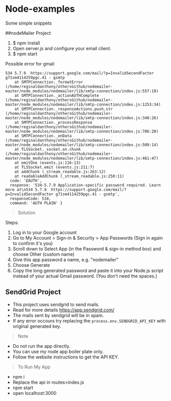 # Node-examples
Some simple snippets

##nodeMailer Project
1) $ npm install
2) Open server.js and configure your email client.
3) $ npm start

Possible error for gmail
```{ Error: Invalid login: 534-5.7.9 Application-specific password required. Learn more at
534 5.7.9  https://support.google.com/mail/?p=InvalidSecondFactor g71sm4114259pgc.41 - gsmtp
    at SMTPConnection._formatError (/home/reginaldanthony/othersGithub/nodemailer-master/node_modules/nodemailer/lib/smtp-connection/index.js:557:19)
    at SMTPConnection._actionAUTHComplete (/home/reginaldanthony/othersGithub/nodemailer-master/node_modules/nodemailer/lib/smtp-connection/index.js:1253:34)
    at SMTPConnection._responseActions.push.str (/home/reginaldanthony/othersGithub/nodemailer-master/node_modules/nodemailer/lib/smtp-connection/index.js:340:26)
    at SMTPConnection._processResponse (/home/reginaldanthony/othersGithub/nodemailer-master/node_modules/nodemailer/lib/smtp-connection/index.js:706:20)
    at SMTPConnection._onData (/home/reginaldanthony/othersGithub/nodemailer-master/node_modules/nodemailer/lib/smtp-connection/index.js:509:14)
    at TLSSocket._socket.on.chunk (/home/reginaldanthony/othersGithub/nodemailer-master/node_modules/nodemailer/lib/smtp-connection/index.js:461:47)
    at emitOne (events.js:116:13)
    at TLSSocket.emit (events.js:211:7)
    at addChunk (_stream_readable.js:263:12)
    at readableAddChunk (_stream_readable.js:250:11)
  code: 'EAUTH',
  response: '534-5.7.9 Application-specific password required. Learn more at\n534 5.7.9  https://support.google.com/mail/?p=InvalidSecondFactor g71sm4114259pgc.41 - gsmtp',
  responseCode: 534,
  command: 'AUTH PLAIN' }
  ```

  >Solution

Steps:
1) Log in to your Google account
2) Go to My Account > Sign-in & Security > App Passwords
 (Sign in again to confirm it's you)
3) Scroll down to Select App (in the Password & sign-in method box) and choose Other (custom name)
4) Give this app password a name, e.g. "nodemailer"
5) Choose Generate
6) Copy the long generated password and paste it into your Node.js script instead of your actual Gmail password. (You don't need the spaces.)


## SendGrid Project

* This project uses sendgrid to send mails.
* Read for more details https://app.sendgrid.com/
* The mails sent by sendgrid will be in spam.
* If any error occours try replacing the ```process.env.SENDGRID_API_KEY``` with original generated key.

>Note

* Do not run the app directly.
* You can use my node app boiler plate only.
* Follow the website instructions to get the API KEY.

>To Run My App

* npm i
* Replace the api in routes>index.js
* npm start
* open localhost:3000
